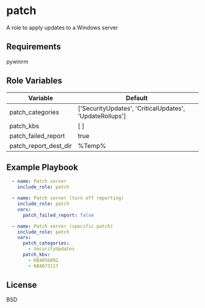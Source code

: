 patch
=========

A role to apply updates to a Windows server

Requirements
------------

pywinrm

Role Variables
--------------

| Variable | Default |
| --- | --- |
| patch_categories | \['SecurityUpdates', 'CriticalUpdates', 'UpdateRollups'\] |
| patch_kbs | \[ \] |
| patch_failed_report | true |
| patch_report_dest_dir | %Temp% |

Example Playbook
----------------
```yaml
  - name: Patch server
    include_role: patch

  - name: Patch server (turn off reporting)
    include_role: patch
    vars:
      patch_failed_report: false

  - name: Patch server (specific patch)
    include_role: patch
    vars:
      patch_categories:
        - SecurityUpdates
      patch_kbs:
        - KB4056892
        - KB4073117
```

License
-------

BSD
